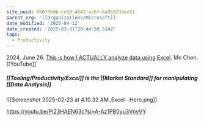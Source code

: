 ```yaml
---
site_uuid: 6007069b-ce50-4642-ac6f-6a958233ec61
parent_org: '[[Organizations/Microsoft]]'
date_modified: '2025-04-12'
date_created: '2025-03-31T20:44:50.514Z'
tags:
  - Productivity
---
```























2024, June 26. [This is how I ACTUALLY analyze data using Excel](http://localhost:5173/). Mo Chen. [[YouTube]]

##### [[Tooling/Productivity/Excel]] is the [[Market Standard]] for manipulating [[Data Analysis]]
![[Screenshot 2025-02-23 at 4.10.32 AM_Excel--Hero.png]]





https://youtu.be/PI23HAEN63c?si=A-Az1PB0yu3VnyVY